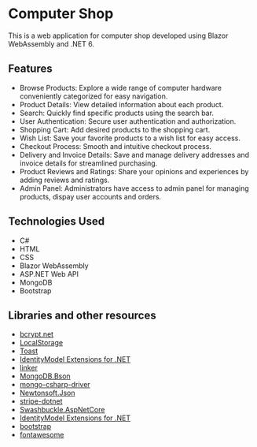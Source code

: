 # Computer Shop

This is a web application for computer shop developed using Blazor WebAssembly and .NET 6.

## Features

* Browse Products: Explore a wide range of computer hardware conveniently categorized for easy navigation.
* Product Details: View detailed information about each product.
* Search: Quickly find specific products using the search bar.
* User Authentication: Secure user authentication and authorization.
* Shopping Cart: Add desired products to the shopping cart.
* Wish List: Save your favorite products to a wish list for easy access.
* Checkout Process: Smooth and intuitive checkout process.
* Delivery and Invoice Details: Save and manage delivery addresses and invoice details for streamlined purchasing.
* Product Reviews and Ratings: Share your opinions and experiences by adding reviews and ratings.
* Admin Panel: Administrators have access to admin panel for managing products, dispay user accounts and orders.


## Technologies Used

* C#
* HTML
* CSS
* Blazor WebAssembly
* ASP.NET Web API
* MongoDB
* Bootstrap
  

## Libraries and other resources
* [bcrypt.net](https://github.com/BcryptNet/bcrypt.net/tree/main)
* [LocalStorage](https://github.com/Blazored/LocalStorage)
* [Toast](https://github.com/Blazored/Toast)
* [IdentityModel Extensions for .NET](https://github.com/AzureAD/azure-activedirectory-identitymodel-extensions-for-dotnet)
* [linker](https://github.com/dotnet/linker)
* [MongoDB.Bson](https://github.com/mongodb/mongo-csharp-driver)
* [mongo-csharp-driver](https://github.com/mongodb/mongo-csharp-driver)
* [Newtonsoft.Json](https://github.com/JamesNK/Newtonsoft.Json)
* [stripe-dotnet](https://github.com/stripe/stripe-dotnet)
* [Swashbuckle.AspNetCore](https://github.com/domaindrivendev/Swashbuckle.AspNetCore)
* [IdentityModel Extensions for .NET](https://github.com/AzureAD/azure-activedirectory-identitymodel-extensions-for-dotnet)
* [bootstrap](https://github.com/twbs/bootstrap/tree/main)
* [fontawesome](https://fontawesome.com)
